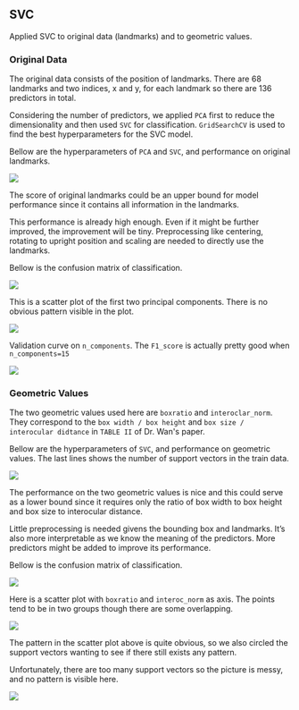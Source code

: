 ## SVC

Applied SVC to original data (landmarks) and to geometric values. 

### Original Data

The original data consists of the position of landmarks. There are 68 landmarks and two indices, x and y, for each landmark so there are 136 predictors in total.

Considering the number of predictors, we applied `PCA` first to reduce the dimensionality and then used `SVC` for classification. `GridSearchCV` is used to find the best hyperparameters for the SVC model.

Bellow are the hyperparameters of `PCA` and `SVC`, and performance on original landmarks.

<img src="figs/SVC_performance_landmarks.png">

The score of original landmarks could be an upper bound for model performance since it contains all information in the landmarks. 

This performance is already high enough. Even if it might be further improved, the improvement will be tiny. Preprocessing like centering, rotating to upright position and scaling are needed to directly use the landmarks.

Bellow is the confusion matrix of classification.

<img src="figs/SVC_landmarks.png">

This is a scatter plot of the first two principal components. There is no obvious pattern visible in the plot.

<img src="figs/PCA_of_landmarks.png">

Validation curve on `n_components`. The `F1_score` is actually pretty good when `n_components=15`

<img src="figs/SVC_vali_landmarks.png">

### Geometric Values

The two geometric values used here are `boxratio` and `interoclar_norm`. They correspond to the `box width / box height` and `box size / interocular didtance` in `TABLE II` of Dr. Wan's paper. 

Bellow are the hyperparameters of `SVC`, and performance on geometric values. The last lines shows the number of support vectors in the train data.

<img src="figs/SVC_model_geometric.png">

The performance on the two geometric values is nice and this could serve as a lower bound since it requires only the ratio of box width to box height and box size to interocular distance.

Little preprocessing is needed givens the bounding box and landmarks. It’s also more interpretable as we know the meaning of the predictors. More predictors might be added to improve its performance.

Bellow is the confusion matrix of classification.

<img src="figs/SVC_geometric_value.png">

Here is a scatter plot with `boxratio` and `interoc_norm` as axis. The points tend to be in two groups though there are some overlapping. 

<img src="figs/Geometric_values.png">

The pattern in the scatter plot above is quite obvious, so we also circled the support vectors wanting to see if there still exists any pattern.

Unfortunately, there are too many support vectors so the picture is messy, and no pattern is visible here.

<img src="figs/Support_Vectors.png">

